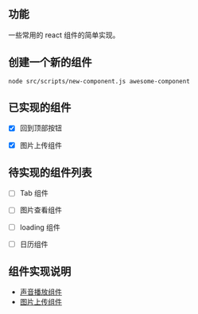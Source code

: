 
## 功能

一些常用的 react 组件的简单实现。

## 创建一个新的组件

```
node src/scripts/new-component.js awesome-component
```

## 已实现的组件

- [x] 回到顶部按钮
- [x] 图片上传组件


## 待实现的组件列表

- [ ] Tab 组件
- [ ] 图片查看组件
- [ ] loading 组件
- [ ] 日历组件


## 组件实现说明

- [声音播放组件](https://github.com/noiron/simple-react-components/blob/master/src/components/SoundBar/README.md)
- [图片上传组件](./src/components/ImageUploader/README.md)
